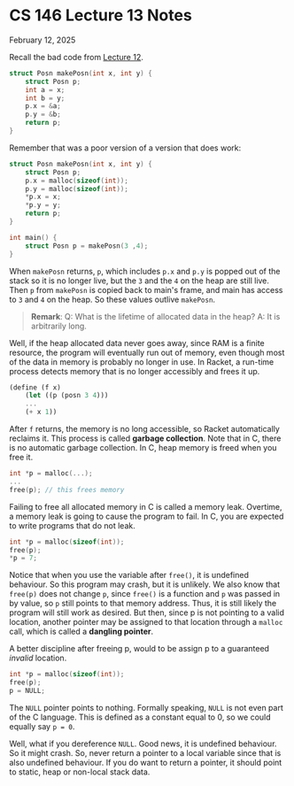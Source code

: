 # CS 146 Lecture 13 Notes

February 12, 2025

Recall the bad code from [Lecture 12](./cs146-lecture12).

```c
struct Posn makePosn(int x, int y) {
	struct Posn p;
	int a = x;
	int b = y;
	p.x = &a;
	p.y = &b;
	return p;
}
```

Remember that was a poor version of a version that does work:

```c
struct Posn makePosn(int x, int y) {
	struct Posn p;
	p.x = malloc(sizeof(int));
	p.y = malloc(sizeof(int));
	*p.x = x;
	*p.y = y;
	return p;
}

int main() {
	struct Posn p = makePosn(3 ,4);
}
```

When `makePosn` returns, `p`, which includes `p.x` and `p.y` is popped out of the stack so it is no longer live, but the `3` and the `4` on the heap are still live. Then `p` from `makePosn` is copied back to main's frame, and main has access to `3` and `4` on the heap. So these values outlive `makePosn`.

> **Remark**:
> Q: What is the lifetime of allocated data in the heap?
> A: It is arbitrarily long.

Well, if the heap allocated data never goes away, since RAM is a finite resource, the program will eventually run out of memory, even though most of the data in memory is probably no longer in use. In Racket, a run-time process detects memory that is no longer accessibly and frees it up.

```scheme
(define (f x)
	(let ((p (posn 3 4)))
	...
	(+ x 1))
```

After `f` returns, the memory is no long accessible, so Racket automatically reclaims it. This process is called **garbage collection**. Note that in C, there is no automatic garbage collection. In C, heap memory is freed when you free it.

```c
int *p = malloc(...);
...
free(p); // this frees memory
```

Failing to free all allocated memory in C is called a memory leak. Overtime, a memory leak is going to cause the program to fail. In C, you are expected to write programs that do not leak.

```c
int *p = malloc(sizeof(int));
free(p);
*p = 7;
```

Notice that when you use the variable after `free()`, it is undefined behaviour. So this program may crash, but it is unlikely. We also know that `free(p)` does not change `p`, since `free()` is a function and `p` was passed in by value, so `p` still points to that memory address. Thus, it is still likely the program will still work as desired. But then, since p is not pointing to a valid location, another pointer may be assigned to that location through a `malloc` call, which is called a **dangling pointer**.

A better discipline after freeing p, would to be assign p to a guaranteed _invalid_ location.

```c
int *p = malloc(sizeof(int));
free(p);
p = NULL;
```

The `NULL` pointer points to nothing. Formally speaking, `NULL` is not even part of the C language. This is defined as a constant equal to 0, so we could equally say `p = 0`.

Well, what if you dereference `NULL`. Good news, it is undefined behaviour. So it might crash. So, never return a pointer to a local variable since that is also undefined behaviour. If you do want to return a pointer, it should point to static, heap or non-local stack data.
